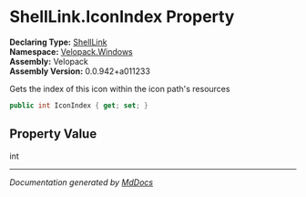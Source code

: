 ﻿<!--  
  <auto-generated>   
    The contents of this file were generated by a tool.  
    Changes to this file may be list if the file is regenerated  
  </auto-generated>   
-->

# ShellLink.IconIndex Property

**Declaring Type:** [ShellLink](../index.md)  
**Namespace:** [Velopack.Windows](../../index.md)  
**Assembly:** Velopack  
**Assembly Version:** 0.0.942+a011233

Gets the index of this icon within the icon path's resources

```csharp
public int IconIndex { get; set; }
```

## Property Value

int

___

*Documentation generated by [MdDocs](https://github.com/ap0llo/mddocs)*

